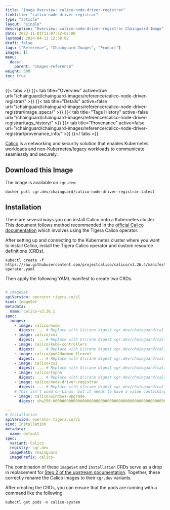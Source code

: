 ```yaml
---
title: "Image Overview: calico-node-driver-registrar"
linktitle: "calico-node-driver-registrar"
type: "article"
layout: "single"
description: "Overview: calico-node-driver-registrar Chainguard Image"
date: 2022-11-01T11:07:52+02:00
lastmod: 2024-04-11 12:38:02
draft: false
tags: ["Reference", "Chainguard Images", "Product"]
images: []
menu: 
  docs: 
    parent: "images-reference"
weight: 500
toc: true
---
```


{{< tabs >}}
{{< tab title="Overview" active=true url="/chainguard/chainguard-images/reference/calico-node-driver-registrar/" >}}
{{< tab title="Details" active=false url="/chainguard/chainguard-images/reference/calico-node-driver-registrar/image_specs/" >}}
{{< tab title="Tags History" active=false url="/chainguard/chainguard-images/reference/calico-node-driver-registrar/tags_history/" >}}
{{< tab title="Provenance" active=false url="/chainguard/chainguard-images/reference/calico-node-driver-registrar/provenance_info/" >}}
{{</ tabs >}}



<!--overview:start-->
[Calico](https://projectcalico.docs.tigera.io/) is a networking and security solution that enables Kubernetes workloads and non-Kubernetes/legacy workloads to communicate seamlessly and securely.
<!--overview:end-->

## Download this Image

The image is available on `cgr.dev`:

```
docker pull cgr.dev/chainguard/calico-node-driver-registrar:latest
```


<!--body:start-->
## Installation

There are several ways you can install Calico onto a Kubernetes cluster. This document follows method recommended in the [official Calico documentation](https://docs.tigera.io/calico/latest/getting-started/kubernetes/quickstart#install-calico) which involves using the Tigera Calico operator. 

After setting up and connecting to the Kubernetes cluster where you want to install Calico, install the Tigera Calico operator and custom resource definitions (CRDs).

```shell
kubectl create -f https://raw.githubusercontent.com/projectcalico/calico/v3.26.4/manifests/tigera-operator.yaml
```

Then apply the following YAML manifest to create two CRDs.

```yaml
---
# ImageSet
apiVersion: operator.tigera.io/v1
kind: ImageSet
metadata:
  name: calico-v3.26.1
spec:
  images:
    - image: calico/node
      digest: ... # Replace with $(crane digest cgr.dev/chainguard/calico-node:latest)
    - image: calico/cni
      digest: ... # Replace with $(crane digest cgr.dev/chainguard/calico-cni:latest)
    - image: calico/kube-controllers
      digest: ... # Replace with $(crane digest cgr.dev/chainguard/calico-kube-controllers:latest)
    - image: calico/pod2daemon-flexvol
      digest: ... # Replace with $(crane digest cgr.dev/chainguard/calico-pod2daemon-flexvol:latest)
    - image: calico/csi
      digest: ... # Replace with $(crane digest cgr.dev/chainguard/calico-csi:latest)
    - image: calico/typha
      digest: ... # Replace with $(crane digest cgr.dev/chainguard/calico-typha:latest)
    - image: calico/node-driver-registrar
      digest: ... # Replace with $(crane digest cgr.dev/chainguard/calico-node-driver-registrar:latest)
    # This isn't used on Linux, but it needs to have a value containing a valid digest.
    - image: calico/windows-upgrade
      digest: sha256:0000000000000000000000000000000000000000000000000000000000000000

---
# Installation
apiVersion: operator.tigera.io/v1
kind: Installation
metadata:
  name: default
spec:
  variant: Calico
  registry: cgr.dev
  imagePath: chainguard
  imagePrefix: calico-
```

The combination of these `ImageSet` and `Installation` CRDs serve as a drop in replacement for [Step 2 of the upstream documentation](https://docs.tigera.io/calico/latest/getting-started/kubernetes/quickstart#install-calico). Together, these correctly rename the Calico images to their `cgr.dev` variants.

After creating the CRDs, you can ensure that the pods are running with a command like the following.

```shell
kubectl get pods -n calico-system
```
<!--body:end-->

